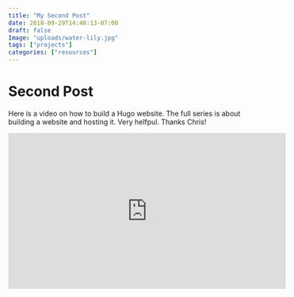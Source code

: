 ```yaml
---
title: "My Second Post"
date: 2018-09-29T14:48:13-07:00
draft: false
Image: "uploads/water-lily.jpg"
tags: ["projects"]
categories: ["resources"]
---
```


# Second Post

Here is a video on how to build a Hugo website. The full series is about building a website and hosting it. Very helfpul. Thanks Chris! 

<iframe width="560" height="315" src="https://www.youtube.com/embed/c7vpcqA6SEQ" frameborder="0" allow="autoplay; encrypted-media" allowfullscreen></iframe>